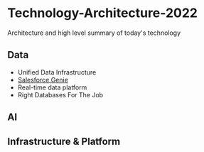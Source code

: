 # Technology-Architecture-2022
Architecture and high level summary of today's technology

## Data
* Unified Data Infrastructure 
* [Salesforce Genie](docs/SalesforceGenie2022.md)
* Real-time data platform
* Right Databases For The Job

## AI

## Infrastructure & Platform  

